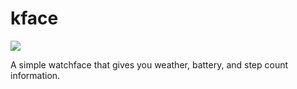 # kface
<img src="https://i.imgur.com/64uN6JA.png"/>

A simple watchface that gives you weather, battery, and step count information.
